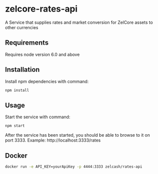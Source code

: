 # zelcore-rates-api

A Service that supplies rates and market conversion for ZelCore assets to other currencies

## Requirements

Requires node version 6.0 and above

## Installation

Install npm dependencies with command:

```bash
npm install
```

## Usage

Start the service with command:

```bash
npm start
```

After the service has been started, you should be able to browse to it on port 3333.
Example: http://localhost:3333/rates

## Docker

```bash
docker run -e API_KEY=yourApiKey -p 4444:3333 zelcash/rates-api
```
